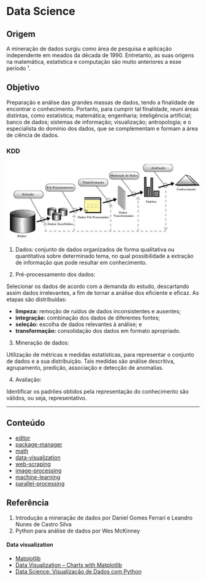 # Data Science

## Origem
A mineração de dados surgiu como área de pesquisa e aplicação independente em meados da década de 1990. 
Entretanto, as suas origens na matemática, estatística e computação são muito
anteriores a esse período ¹. 

## Objetivo
Preparação e análise das grandes massas de dados, tendo a finalidade de encontrar o conhecimento.
Portanto, para cumprir tal finalidade, reuni áreas distintas, como estatística; matemática; engenharia; inteligência artificial; banco de dados; sistemas de informação; visualização; antropologia; e o especialista do domínio dos dados, que se complementam e formam a área de ciência de dados. 

### KDD 
<p align="center">
    <img src="img/kdd-pt.png">
</p>

1. Dados: 
conjunto de dados organizados de forma qualitativa ou quantitativa sobre determinado tema, no qual possibilidade a extração de informação que pode resultar em conhecimento.

2. Pré-processamento dos dados: 

Selecionar os dados de acordo com a demanda do estudo, descartando assim dados irrelevantes, a fim de tornar a análise dos eficiente e eficaz. 
As etapas são distribuídas:
* **limpeza:** remoção de ruídos de dados inconsistentes e ausentes;
* **integração:** combinação dos dados de diferentes fontes;
* **seleção:** escolha de dados relevantes à análise; e 
* **transformação:** consolidação dos dados em formato apropriado.

3. Mineração de dados:

Utilização de métricas e medidas estatísticas, para representar o conjunto de dados e a sua distribuição. 
Tais medidas são análise descritiva, agrupamento, predição, associação e detecção de anomalias.

4. Avaliação:

Identificar os padrões obtidos pela representação do conhecimento são válidos, ou seja, representativo.

---

## Conteúdo
* [editor](https://github.com/codinginbrazil/data-science/blob/main/doc/editor.md)             
* [package-manager](https://github.com/codinginbrazil/data-science/blob/main/doc/package-manager.md)  
* [math](https://github.com/codinginbrazil/data-science/blob/main/doc/math.md)             
* [data-visualization](https://github.com/codinginbrazil/data-science/blob/main/doc/data-visualization.md)  
* [web-scraping](https://github.com/codinginbrazil/data-science/blob/main/doc/web-scraping.md)
* [image-processing](https://github.com/codinginbrazil/data-science/blob/main/doc/image-processing.md)  
* [machine-learning](https://github.com/codinginbrazil/data-science/blob/main/doc/machine-learning.md) 
* [parallel-processing](https://github.com/codinginbrazil/data-science/blob/main/doc/parallel-processing.md)

## Referência

1. Introdução a mineração de dados por Daniel Gomes Ferrari e Leandro Nunes de Castro Silva
2. Python para análise de dados por Wes McKinney
#### Data visualization
* [Matplotlib](https://matplotlib.org/api/_as_gen/matplotlib.pyplot.plot.html)
* [Data Visualization – Charts with Matplotlib](https://petamind.com/data-visualization-matplotlib-python-chart/)
* [Data Science: Visualização de Dados com Python](https://www.udemy.com/course/visualizacao-de-dados-com-python/)
